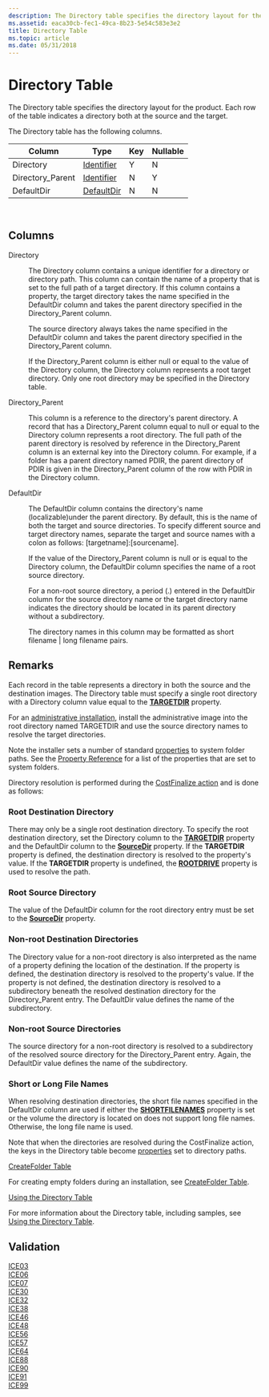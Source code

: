```yaml
---
description: The Directory table specifies the directory layout for the product. Each row of the table indicates a directory both at the source and the target.
ms.assetid: eaca30cb-fec1-49ca-8b23-5e54c583e3e2
title: Directory Table
ms.topic: article
ms.date: 05/31/2018
---
```


# Directory Table

The Directory table specifies the directory layout for the product. Each row of the table indicates a directory both at the source and the target.

The Directory table has the following columns.



| Column            | Type                         | Key | Nullable |
|-------------------|------------------------------|-----|----------|
| Directory         | [Identifier](identifier.md) | Y   | N        |
| Directory\_Parent | [Identifier](identifier.md) | N   | Y        |
| DefaultDir        | [DefaultDir](defaultdir.md) | N   | N        |



 

## Columns

<dl> <dt>

<span id="Directory"></span><span id="directory"></span><span id="DIRECTORY"></span>Directory
</dt> <dd>

The Directory column contains a unique identifier for a directory or directory path. This column can contain the name of a property that is set to the full path of a target directory. If this column contains a property, the target directory takes the name specified in the DefaultDir column and takes the parent directory specified in the Directory\_Parent column.

The source directory always takes the name specified in the DefaultDir column and takes the parent directory specified in the Directory\_Parent column.

If the Directory\_Parent column is either null or equal to the value of the Directory column, the Directory column represents a root target directory. Only one root directory may be specified in the Directory table.

</dd> <dt>

<span id="Directory_Parent"></span><span id="directory_parent"></span><span id="DIRECTORY_PARENT"></span>Directory\_Parent
</dt> <dd>

This column is a reference to the directory's parent directory. A record that has a Directory\_Parent column equal to null or equal to the Directory column represents a root directory. The full path of the parent directory is resolved by reference in the Directory\_Parent column is an external key into the Directory column. For example, if a folder has a parent directory named PDIR, the parent directory of PDIR is given in the Directory\_Parent column of the row with PDIR in the Directory column.

</dd> <dt>

<span id="DefaultDir"></span><span id="defaultdir"></span><span id="DEFAULTDIR"></span>DefaultDir
</dt> <dd>

The DefaultDir column contains the directory's name (localizable)under the parent directory. By default, this is the name of both the target and source directories. To specify different source and target directory names, separate the target and source names with a colon as follows: \[targetname\]:\[sourcename\].

If the value of the Directory\_Parent column is null or is equal to the Directory column, the DefaultDir column specifies the name of a root source directory.

For a non-root source directory, a period (.) entered in the DefaultDir column for the source directory name or the target directory name indicates the directory should be located in its parent directory without a subdirectory.

The directory names in this column may be formatted as short filename \| long filename pairs.

</dd> </dl>

## Remarks

Each record in the table represents a directory in both the source and the destination images. The Directory table must specify a single root directory with a Directory column value equal to the [**TARGETDIR**](targetdir.md) property.

For an [administrative installation](administrative-installation.md), install the administrative image into the root directory named TARGETDIR and use the source directory names to resolve the target directories.

Note the installer sets a number of standard [properties](properties.md) to system folder paths. See the [Property Reference](property-reference.md) for a list of the properties that are set to system folders.

Directory resolution is performed during the [CostFinalize action](costfinalize-action.md) and is done as follows:

### Root Destination Directory

There may only be a single root destination directory. To specify the root destination directory, set the Directory column to the [**TARGETDIR**](targetdir.md) property and the DefaultDir column to the [**SourceDir**](sourcedir.md) property. If the **TARGETDIR** property is defined, the destination directory is resolved to the property's value. If the **TARGETDIR** property is undefined, the [**ROOTDRIVE**](rootdrive.md) property is used to resolve the path.

### Root Source Directory

The value of the DefaultDir column for the root directory entry must be set to the [**SourceDir**](sourcedir.md) property.

### Non-root Destination Directories

The Directory value for a non-root directory is also interpreted as the name of a property defining the location of the destination. If the property is defined, the destination directory is resolved to the property's value. If the property is not defined, the destination directory is resolved to a subdirectory beneath the resolved destination directory for the Directory\_Parent entry. The DefaultDir value defines the name of the subdirectory.

### Non-root Source Directories

The source directory for a non-root directory is resolved to a subdirectory of the resolved source directory for the Directory\_Parent entry. Again, the DefaultDir value defines the name of the subdirectory.

### Short or Long File Names

When resolving destination directories, the short file names specified in the DefaultDir column are used if either the [**SHORTFILENAMES**](shortfilenames.md) property is set or the volume the directory is located on does not support long file names. Otherwise, the long file name is used.

Note that when the directories are resolved during the CostFinalize action, the keys in the Directory table become [properties](properties.md) set to directory paths.

[CreateFolder Table](createfolder-table.md)

For creating empty folders during an installation, see [CreateFolder Table](createfolder-table.md).

[Using the Directory Table](using-the-directory-table.md)

For more information about the Directory table, including samples, see [Using the Directory Table](using-the-directory-table.md).

## Validation

<dl>

[ICE03](ice03.md)  
[ICE06](ice06.md)  
[ICE07](ice07.md)  
[ICE30](ice30.md)  
[ICE32](ice32.md)  
[ICE38](ice38.md)  
[ICE46](ice46.md)  
[ICE48](ice48.md)  
[ICE56](ice56.md)  
[ICE57](ice57.md)  
[ICE64](ice64.md)  
[ICE88](ice88.md)  
[ICE90](ice90.md)  
[ICE91](ice91.md)  
[ICE99](ice99.md)  
</dl>

 

 



